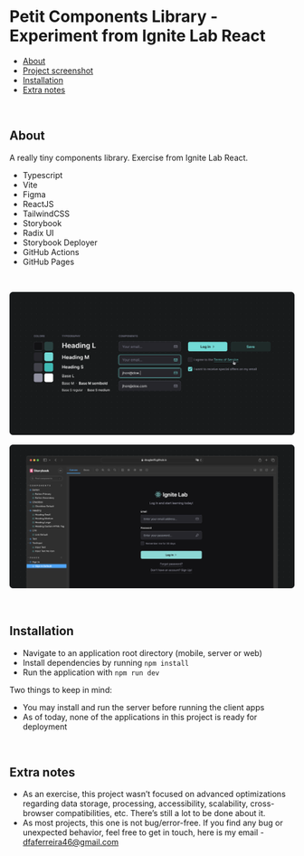 # Petit Components Library - Experiment from Ignite Lab React

- [About](#about)
- [Project screenshot](#mobile-client)
- [Installation](#installation)
- [Extra notes](#extra-notes)

<br>

## About

A really tiny components library. Exercise from Ignite Lab React.

- Typescript
- Vite
- Figma
- ReactJS
- TailwindCSS
- Storybook
- Radix UI
- Storybook Deployer
- GitHub Actions
- GitHub Pages

<br>

<img src=".github/project-screenshot-1.png"><br>

<img src=".github/project-screenshot-2.png"><br>

<br>

## Installation

- Navigate to an application root directory (mobile, server or web)
- Install dependencies by running `npm install`
- Run the application with `npm run dev`

Two things to keep in mind:

- You may install and run the server before running the client apps
- As of today, none of the applications in this project is ready for deployment

<br>

## Extra notes

- As an exercise, this project wasn’t focused on advanced optimizations regarding data storage, processing, accessibility, scalability, cross-browser compatibilities, etc. There’s still a lot to be done about it.
- As most projects, this one is not bug/error-free. If you find any bug or unexpected behavior, feel free to get in touch, here is my email - dfaferreira46@gmail.com
